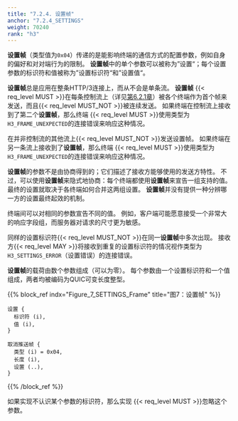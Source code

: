 ```yaml
---
title: "7.2.4. 设置帧"
anchor: "7.2.4_SETTINGS"
weight: 70240
rank: "h3"
---
```


**设置帧**（类型值为`0x04`）传递的是能影响终端的通信方式的配置参数，例如自身的偏好和对对端行为的限制。
**设置帧**中的单个参数可以被称为”设置“；每个设置参数的标识符和值被称为”设置标识符“和”设置值“。

**设置帧**总是应用在整条HTTP/3连接上，而从不会是单条流。
**设置帧** {{< req_level MUST >}}在每条控制流上（详见[第6.2.1章](#6.2.1_Control_Streams)）被各个终端作为首个帧来发送，而且{{< req_level MUST_NOT >}}被连续发送。
如果终端在控制流上接收到了第二个**设置帧**，那么终端 {{< req_level MUST >}}使用类型为`H3_FRAME_UNEXPECTED`的连接错误来响应这种情况。

在并非控制流的其他流上{{< req_level MUST_NOT >}}发送设置帧。
如果终端在另一条流上接收到了**设置帧**，那么终端 {{< req_level MUST >}}使用类型为`H3_FRAME_UNEXPECTED`的连接错误来响应这种情况。

**设置帧**的参数不是由协商得到的；它们描述了接收方能够使用的发送方特性。
不过，可以使用**设置帧**来隐式地协商：每个终端都使用**设置帧**来宣告一组支持的值。
最终的设置就取决于各终端如何合并这两组设置。
**设置帧**并没有提供一种分辨哪一方的设置最终起效的机制。

终端间可以对相同的参数宣告不同的值。
例如，客户端可能愿意接受一个非常大的响应字段组，而服务器对请求的尺寸更为敏感。

同样的设置标识符{{< req_level MUST_NOT >}}在同一**设置帧**中多次出现。
接收方{{< req_level MAY >}}将接收到重复的设置标识符的情况视作类型为`H3_SETTINGS_ERROR`（设置错误）的连接错误。

**设置帧**的载荷由数个参数组成（可以为零）。
每个参数由一个设置标识符和一个值组成，两者均被编码为QUIC可变长度整型。

{{% block_ref
indx="Figure_7_SETTINGS_Frame"
title="图7：设置帧" %}}

```
设置 {
  标识符 (i),
  值 (i),
}

取消推送帧 {
  类型 (i) = 0x04,
  长度 (i),
  设置 (..),
}
```

{{% /block_ref %}}

如果实现不认识某个参数的标识符，那么实现 {{< req_level MUST >}}忽略这个参数。
